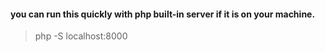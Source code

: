 #### you can run this quickly with php built-in server if it is on your machine.
> php -S localhost:8000